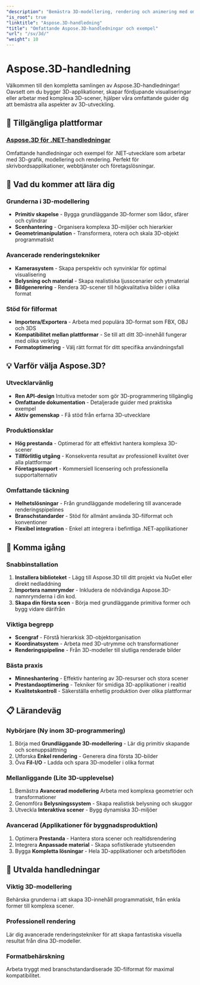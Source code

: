 ```yaml
---
"description": "Bemästra 3D-modellering, rendering och animering med omfattande Aspose.3D-handledningar. Från grundläggande modellering till avancerade renderingstekniker."
"is_root": true
"linktitle": "Aspose.3D-handledning"
"title": "Omfattande Aspose.3D-handledningar och exempel"
"url": "/sv/3d/"
"weight": 10
---
```


# Aspose.3D-handledning

Välkommen till den kompletta samlingen av Aspose.3D-handledningar! Oavsett om du bygger 3D-applikationer, skapar fördjupande visualiseringar eller arbetar med komplexa 3D-scener, hjälper våra omfattande guider dig att bemästra alla aspekter av 3D-utveckling.

## 🎯 Tillgängliga plattformar

### [Aspose.3D för .NET-handledningar](./net/)
Omfattande handledningar och exempel för .NET-utvecklare som arbetar med 3D-grafik, modellering och rendering. Perfekt för skrivbordsapplikationer, webbtjänster och företagslösningar.

## 🚀 Vad du kommer att lära dig

### **Grunderna i 3D-modellering**
- **Primitiv skapelse** - Bygga grundläggande 3D-former som lådor, sfärer och cylindrar
- **Scenhantering** - Organisera komplexa 3D-miljöer och hierarkier  
- **Geometrimanipulation** - Transformera, rotera och skala 3D-objekt programmatiskt

### **Avancerade renderingstekniker**
- **Kamerasystem** - Skapa perspektiv och synvinklar för optimal visualisering
- **Belysning och material** - Skapa realistiska ljusscenarier och ytmaterial
- **Bildgenerering** - Rendera 3D-scener till högkvalitativa bilder i olika format

### **Stöd för filformat**
- **Importera/Exportera** - Arbeta med populära 3D-format som FBX, OBJ och 3DS
- **Kompatibilitet mellan plattformar** - Se till att ditt 3D-innehåll fungerar med olika verktyg
- **Formatoptimering** - Välj rätt format för ditt specifika användningsfall

## 💡 Varför välja Aspose.3D?

### **Utvecklarvänlig**
- **Ren API-design** Intuitiva metoder som gör 3D-programmering tillgänglig
- **Omfattande dokumentation** - Detaljerade guider med praktiska exempel
- **Aktiv gemenskap** - Få stöd från erfarna 3D-utvecklare

### **Produktionsklar**
- **Hög prestanda** - Optimerad för att effektivt hantera komplexa 3D-scener
- **Tillförlitlig utgång** - Konsekventa resultat av professionell kvalitet över alla plattformar
- **Företagssupport** - Kommersiell licensering och professionella supportalternativ

### **Omfattande täckning**
- **Helhetslösningar** - Från grundläggande modellering till avancerade renderingspipelines
- **Branschstandarder** - Stöd för allmänt använda 3D-filformat och konventioner
- **Flexibel integration** - Enkel att integrera i befintliga .NET-applikationer

## 🔧 Komma igång

### **Snabbinstallation**
1. **Installera biblioteket** - Lägg till Aspose.3D till ditt projekt via NuGet eller direkt nedladdning
2. **Importera namnrymder** - Inkludera de nödvändiga Aspose.3D-namnrymderna i din kod.
3. **Skapa din första scen** - Börja med grundläggande primitiva former och bygg vidare därifrån

### **Viktiga begrepp**
- **Scengraf** - Förstå hierarkisk 3D-objektorganisation
- **Koordinatsystem** - Arbeta med 3D-utrymme och transformationer
- **Renderingspipeline** - Från 3D-modeller till slutliga renderade bilder

### **Bästa praxis**
- **Minneshantering** - Effektiv hantering av 3D-resurser och stora scener
- **Prestandaoptimering** - Tekniker för smidiga 3D-applikationer i realtid
- **Kvalitetskontroll** - Säkerställa enhetlig produktion över olika plattformar

## 📋 Lärandeväg

### **Nybörjare** (Ny inom 3D-programmering)
1. Börja med **Grundläggande 3D-modellering** - Lär dig primitiv skapande och scenuppsättning
2. Utforska **Enkel rendering** - Generera dina första 3D-bilder
3. Öva **Fil-I/O** - Ladda och spara 3D-modeller i olika format

### **Mellanliggande** (Lite 3D-upplevelse)
1. Bemästra **Avancerad modellering** Arbeta med komplexa geometrier och transformationer
2. Genomföra **Belysningssystem** - Skapa realistisk belysning och skuggor
3. Utveckla **Interaktiva scener** - Bygg dynamiska 3D-miljöer

### **Avancerad** (Applikationer för byggnadsproduktion)
1. Optimera **Prestanda** - Hantera stora scener och realtidsrendering
2. Integrera **Anpassade material** - Skapa sofistikerade ytutseenden
3. Bygga **Kompletta lösningar** - Hela 3D-applikationer och arbetsflöden

## 🌟 Utvalda handledningar

### **Viktig 3D-modellering**
Behärska grunderna i att skapa 3D-innehåll programmatiskt, från enkla former till komplexa scener.

### **Professionell rendering**
Lär dig avancerade renderingstekniker för att skapa fantastiska visuella resultat från dina 3D-modeller.

### **Formatbehärskning**
Arbeta tryggt med branschstandardiserade 3D-filformat för maximal kompatibilitet.